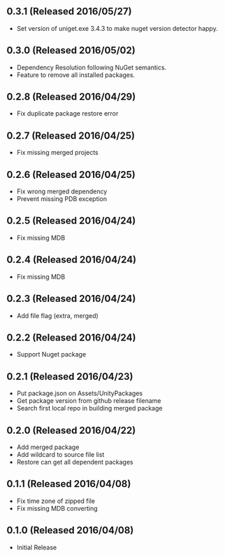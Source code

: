 ## 0.3.1 (Released 2016/05/27)

* Set version of uniget.exe 3.4.3 to make nuget version detector happy.
 
## 0.3.0 (Released 2016/05/02)

* Dependency Resolution following NuGet semantics. 
* Feature to remove all installed packages.

## 0.2.8 (Released 2016/04/29)

* Fix duplicate package restore error

## 0.2.7 (Released 2016/04/25)

* Fix missing merged projects

## 0.2.6 (Released 2016/04/25)

* Fix wrong merged dependency
* Prevent missing PDB exception

## 0.2.5 (Released 2016/04/24)

* Fix missing MDB

## 0.2.4 (Released 2016/04/24)

* Fix missing MDB

## 0.2.3 (Released 2016/04/24)

* Add file flag (extra, merged)

## 0.2.2 (Released 2016/04/24)

* Support Nuget package

## 0.2.1 (Released 2016/04/23)

* Put package.json on Assets/UnityPackages
* Get package version from github release filename
* Search first local repo in building merged package

## 0.2.0 (Released 2016/04/22)

* Add merged package
* Add wildcard to source file list
* Restore can get all dependent packages

## 0.1.1 (Released 2016/04/08)

* Fix time zone of zipped file
* Fix missing MDB converting

## 0.1.0 (Released 2016/04/08)

* Initial Release
